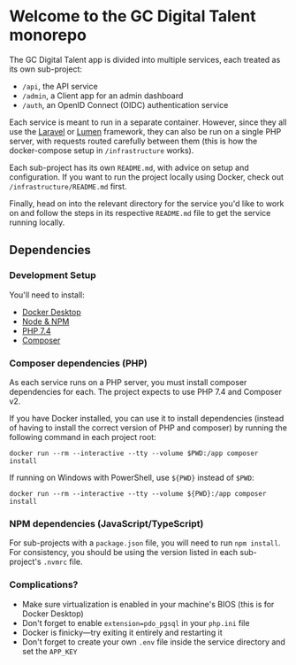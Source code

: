 # Welcome to the GC Digital Talent monorepo

The GC Digital Talent app is divided into multiple services, each treated as its own sub-project:
- `/api`, the API service
- `/admin`, a Client app for an admin dashboard
- `/auth`, an OpenID Connect (OIDC) authentication service

Each service is meant to run in a separate container. However, since they all use the [Laravel](https://github.com/laravel/laravel) or [Lumen](https://github.com/laravel/lumen) framework, they can also be run on a single PHP server, with requests routed carefully between them (this is how the docker-compose setup in `/infrastructure` works).

Each sub-project has its own `README.md`, with advice on setup and configuration. If you want to run the project locally using Docker, check out `/infrastructure/README.md` first.

Finally, head on into the relevant directory for the service you'd like to work on and follow the steps in its respective `README.md` file to get the service running locally.

## Dependencies
### Development Setup

You'll need to install:
- [Docker Desktop](https://www.docker.com/products/docker-desktop)
- [Node & NPM](https://nodejs.org/en/)
- [PHP 7.4](https://www.php.net/downloads)
- [Composer](https://getcomposer.org/)

### Composer dependencies (PHP)
As each service runs on a PHP server, you must install composer dependencies for each. The project expects to use PHP 7.4 and Composer v2.

If you have Docker installed, you can use it to install dependencies (instead of having to install the correct version of PHP and composer) by running the following command in each project root:

```docker run --rm --interactive --tty --volume $PWD:/app composer install```

If running on Windows with PowerShell, use `${PWD}` instead of `$PWD`:

```docker run --rm --interactive --tty --volume ${PWD}:/app composer install```

### NPM dependencies (JavaScript/TypeScript)

For sub-projects with a `package.json` file, you will need to run `npm install`. For consistency, you should be using the version listed in each sub-project's `.nvmrc` file.

### Complications?
- Make sure virtualization is enabled in your machine's BIOS (this is for Docker Desktop)
- Don't forget to enable `extension=pdo_pgsql` in your `php.ini` file
- Docker is finicky—try exiting it entirely and restarting it
- Don't forget to create your own `.env` file inside the service directory and set the `APP_KEY`
